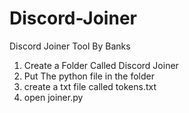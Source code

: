 # Discord-Joiner
Discord Joiner Tool By Banks

1. Create a Folder Called Discord Joiner
2. Put The python file in the folder
3. create a txt file called tokens.txt
4. open joiner.py



